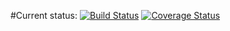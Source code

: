 #Current status: 
[![Build Status](https://travis-ci.org/VladShturma/kaize_test.png?branch=master)](https://travis-ci.org/VladShturma/kaize_test)
[![Coverage Status](https://coveralls.io/repos/VladShturma/kaize_test/badge.png?branch=master)](https://coveralls.io/r/VladShturma/kaize_test?branch=master)

